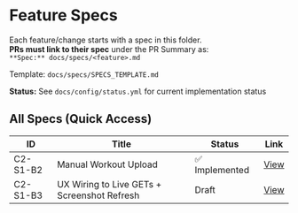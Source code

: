 # Feature Specs

Each feature/change starts with a spec in this folder.  
**PRs must link to their spec** under the PR Summary as:  
`**Spec:** docs/specs/<feature>.md`

Template: `docs/specs/SPECS_TEMPLATE.md`

**Status:** See `docs/config/status.yml` for current implementation status

## All Specs (Quick Access)
| ID | Title | Status | Link |
|----|-------|--------|------|
| C2-S1-B2 | Manual Workout Upload | ✅ Implemented | [View](C2-S1-B2-manual-upload.md) |
| C2-S1-B3 | UX Wiring to Live GETs + Screenshot Refresh | Draft | [View](C2-S1-B3.md) |